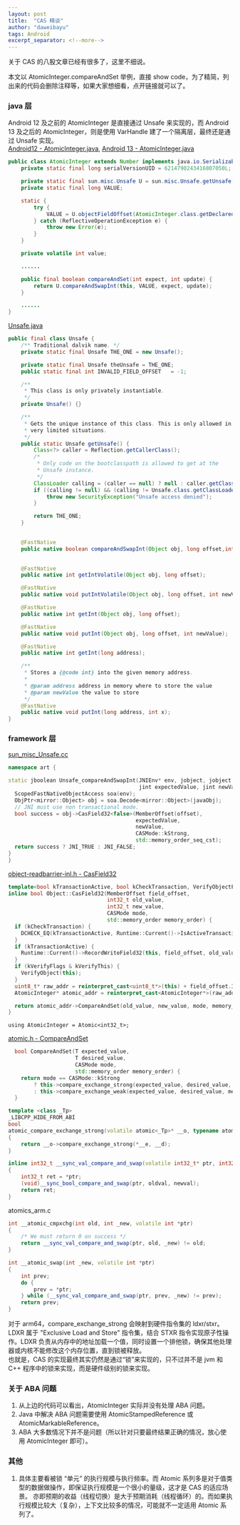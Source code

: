 ```yaml
---
layout: post
title:  "CAS 精谈"
author: "daweibayu"
tags: Android
excerpt_separator: <!--more-->
---
```


<!--more-->

关于 CAS 的八股文章已经有很多了，这里不细说。

本文以 AtomicInteger.compareAndSet 举例，直接 show code，为了精简，列出来的代码会删除注释等，如果大家想细看，点开链接就可以了。


### java 层

Android 12 及之前的 AtomicInteger 是直接通过 Unsafe 来实现的，而 Android 13 及之后的 AtomicInteger，则是使用 VarHandle 建了一个隔离层，最终还是通过 Unsafe 实现。  
[Android12 - AtomicInteger.java](https://cs.android.com/android/platform/superproject/+/android12-platform-release:libcore/ojluni/src/main/java/java/util/concurrent/atomic/AtomicInteger.java),  [Android 13 - AtomicInteger.java](https://cs.android.com/android/platform/superproject/+/android13-release:libcore/ojluni/src/main/java/java/util/concurrent/atomic/AtomicInteger.java) 

```java
public class AtomicInteger extends Number implements java.io.Serializable {
    private static final long serialVersionUID = 6214790243416807050L;

    private static final sun.misc.Unsafe U = sun.misc.Unsafe.getUnsafe();
    private static final long VALUE;

    static {
        try {
            VALUE = U.objectFieldOffset(AtomicInteger.class.getDeclaredField("value"));
        } catch (ReflectiveOperationException e) {
            throw new Error(e);
        }
    }

    private volatile int value;

    ......

    public final boolean compareAndSet(int expect, int update) {
        return U.compareAndSwapInt(this, VALUE, expect, update);
    }

    ......
}
```



[Unsafe.java](https://cs.android.com/android/platform/superproject/+/android14-release:libcore/ojluni/src/main/java/sun/misc/Unsafe.java)

```java
public final class Unsafe {
    /** Traditional dalvik name. */
    private static final Unsafe THE_ONE = new Unsafe();

    private static final Unsafe theUnsafe = THE_ONE;
    public static final int INVALID_FIELD_OFFSET   = -1;

    /**
     * This class is only privately instantiable.
     */
    private Unsafe() {}

    /**
     * Gets the unique instance of this class. This is only allowed in
     * very limited situations.
     */
    public static Unsafe getUnsafe() {
        Class<?> caller = Reflection.getCallerClass();
        /*
         * Only code on the bootclasspath is allowed to get at the
         * Unsafe instance.
         */
        ClassLoader calling = (caller == null) ? null : caller.getClassLoader();
        if ((calling != null) && (calling != Unsafe.class.getClassLoader())) {
            throw new SecurityException("Unsafe access denied");
        }

        return THE_ONE;
    }

    
    @FastNative
    public native boolean compareAndSwapInt(Object obj, long offset,int expectedValue, int newValue);

    
    @FastNative
    public native int getIntVolatile(Object obj, long offset);

    @FastNative
    public native void putIntVolatile(Object obj, long offset, int newValue);

    @FastNative
    public native int getInt(Object obj, long offset);

    @FastNative
    public native void putInt(Object obj, long offset, int newValue);

    @FastNative
    public native int getInt(long address);

    /**
     * Stores a {@code int} into the given memory address.
     *
     * @param address address in memory where to store the value
     * @param newValue the value to store
     */
    @FastNative
    public native void putInt(long address, int x);
}

```

### framework 层

[sun_misc_Unsafe.cc](https://cs.android.com/android/platform/superproject/+/android14-release:art/runtime/native/sun_misc_Unsafe.cc)

```c++
namespace art {

static jboolean Unsafe_compareAndSwapInt(JNIEnv* env, jobject, jobject javaObj, jlong offset,
                                         jint expectedValue, jint newValue) {
  ScopedFastNativeObjectAccess soa(env);
  ObjPtr<mirror::Object> obj = soa.Decode<mirror::Object>(javaObj);
  // JNI must use non transactional mode.
  bool success = obj->CasField32<false>(MemberOffset(offset),
                                        expectedValue,
                                        newValue,
                                        CASMode::kStrong,
                                        std::memory_order_seq_cst);
  return success ? JNI_TRUE : JNI_FALSE;
}
}
```


[object-readbarrier-inl.h - CasField32](https://cs.android.com/android/platform/superproject/+/android14-release:art/runtime/mirror/object-readbarrier-inl.h;l=41)

```c++
template<bool kTransactionActive, bool kCheckTransaction, VerifyObjectFlags kVerifyFlags>
inline bool Object::CasField32(MemberOffset field_offset,
                               int32_t old_value,
                               int32_t new_value,
                               CASMode mode,
                               std::memory_order memory_order) {
  if (kCheckTransaction) {
    DCHECK_EQ(kTransactionActive, Runtime::Current()->IsActiveTransaction());
  }
  if (kTransactionActive) {
    Runtime::Current()->RecordWriteField32(this, field_offset, old_value, true);
  }
  if (kVerifyFlags & kVerifyThis) {
    VerifyObject(this);
  }
  uint8_t* raw_addr = reinterpret_cast<uint8_t*>(this) + field_offset.Int32Value();
  AtomicInteger* atomic_addr = reinterpret_cast<AtomicInteger*>(raw_addr);

  return atomic_addr->CompareAndSet(old_value, new_value, mode, memory_order);
}
```

```
using AtomicInteger = Atomic<int32_t>;
```


[atomic.h - CompareAndSet](https://cs.android.com/android/platform/superproject/+/android14-release:art/libartbase/base/atomic.h;l=108)


```c++
  bool CompareAndSet(T expected_value,
                     T desired_value,
                     CASMode mode,
                     std::memory_order memory_order) {
    return mode == CASMode::kStrong
        ? this->compare_exchange_strong(expected_value, desired_value, memory_order)
        : this->compare_exchange_weak(expected_value, desired_value, memory_order);
  }
```


```c++
template <class _Tp>
_LIBCPP_HIDE_FROM_ABI
bool
atomic_compare_exchange_strong(volatile atomic<_Tp>* __o, typename atomic<_Tp>::value_type* __e, typename atomic<_Tp>::value_type __d) _NOEXCEPT
{
    return __o->compare_exchange_strong(*__e, __d);
}
```


```c++
inline int32_t __sync_val_compare_and_swap(volatile int32_t* ptr, int32_t oldval, int32_t newval)
{
    int32_t ret = *ptr;
    (void)__sync_bool_compare_and_swap(ptr, oldval, newval);
    return ret;
}
```


atomics_arm.c

```c++
int __atomic_cmpxchg(int old, int _new, volatile int *ptr)
{
    /* We must return 0 on success */
    return __sync_val_compare_and_swap(ptr, old, _new) != old;
}

int __atomic_swap(int _new, volatile int *ptr)
{
    int prev;
    do {
        prev = *ptr;
    } while (__sync_val_compare_and_swap(ptr, prev, _new) != prev);
    return prev;
}
```


对于 arm64，compare_exchange_strong 会映射到硬件指令集的 ldxr/stxr。  
LDXR 属于 "Exclusive Load and Store" 指令集，结合 STXR 指令实现原子性操作。LDXR 负责从内存中的地址加载一个值，同时设置一个排他锁，确保其他处理器或内核不能修改这个内存位置，直到锁被释放。  
也就是，CAS 的实现最终其实仍然是通过“锁”来实现的，只不过并不是 jvm 和 C++ 程序中的锁来实现，而是硬件级别的锁来实现。




### 关于 ABA 问题

1. 从上边的代码可以看出，AtomicInteger 实际并没有处理 ABA 问题。  
2. Java 中解决 ABA 问题需要使用 AtomicStampedReference 或 AtomicMarkableReference。  
3. ABA 大多数情况下并不是问题（所以针对只要最终结果正确的情况，放心使用 AtomicInteger 即可）。  


### 其他

1. 具体主要看被锁 “单元” 的执行规模与执行频率。而 Atomic 系列多是对于值类型的数据做操作，即保证执行规模是一个很小的量级，这才是 CAS 的适应场景。
亦即预期的收益（线程切换）是大于预期消耗（线程循环）的。而如果执行规模比较大（复杂），上下文比较多的情况，可能就不一定适用 Atomic 系列了。